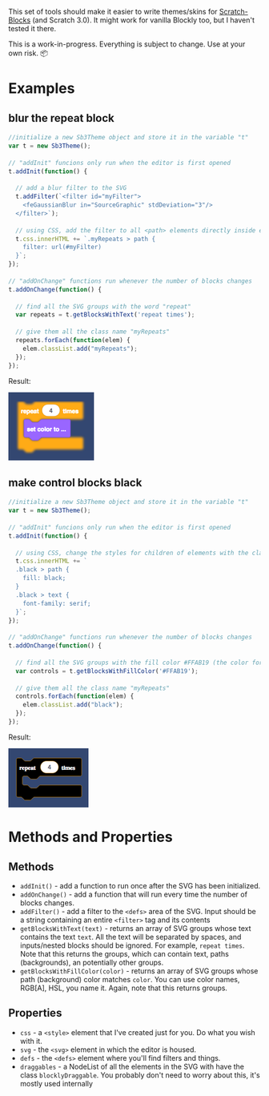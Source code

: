 This set of tools should make it easier to write themes/skins for [Scratch-Blocks](https://github.com/LLK/scratch-blocks) (and Scratch 3.0). It might work for vanilla Blockly too, but I haven't tested it there.

This is a work-in-progress. Everything is subject to change. Use at your own risk. :package:

# Examples
## blur the repeat block
```javascript
//initialize a new Sb3Theme object and store it in the variable "t"
var t = new Sb3Theme();

// "addInit" funcions only run when the editor is first opened
t.addInit(function() {

  // add a blur filter to the SVG
  t.addFilter(`<filter id="myFilter">
    <feGaussianBlur in="SourceGraphic" stdDeviation="3"/>
  </filter>`);

  // using CSS, add the filter to all <path> elements directly inside elements with the class "myRepeats"
  t.css.innerHTML += `.myRepeats > path {
    filter: url(#myFilter)
  }`;
});

// "addOnChange" functions run whenever the number of blocks changes
t.addOnChange(function() {

  // find all the SVG groups with the word "repeat"
  var repeats = t.getBlocksWithText('repeat times');

  // give them all the class name "myRepeats"
  repeats.forEach(function(elem) {
    elem.classList.add("myRepeats");
  });
});
```
Result:

![repeat block with blur filter](resources/blurred-repeat.png)


## make control blocks black
```javascript
//initialize a new Sb3Theme object and store it in the variable "t"
var t = new Sb3Theme();

// "addInit" funcions only run when the editor is first opened
t.addInit(function() {

  // using CSS, change the styles for children of elements with the class "black"
  t.css.innerHTML += `
  .black > path {
    fill: black;
  }
  .black > text {
    font-family: serif;
  }`;
});

// "addOnChange" functions run whenever the number of blocks changes
t.addOnChange(function() {

  // find all the SVG groups with the fill color #FFAB19 (the color for control blocks)
  var controls = t.getBlocksWithFillColor('#FFAB19');

  // give them all the class name "myRepeats"
  controls.forEach(function(elem) {
    elem.classList.add("black");
  });
});
```
Result:

![forever block with black fill](resources/black-serif-repeat.png)



# Methods and Properties
## Methods

* `addInit()` - add a function to run once after the SVG has been initialized.
* `addOnChange()` - add a function that will run every time the number of blocks changes.
* `addFilter()` - add a filter to the `<defs>` area of the SVG. Input should be a string containing an entire `<filter>` tag and its contents
* `getBlocksWithText(text)` - returns an array of SVG groups whose text contains the text `text`. All the text will be separated by spaces, and inputs/nested blocks should be ignored. For example, `repeat times`. Note that this returns the groups, which can contain text, paths (backgrounds), an potentially other groups.
* `getBlocksWithFillColor(color)` - returns an array of SVG groups whose path (background) color matches `color`. You can use color names, RGB[A], HSL, you name it. Again, note that this returns groups.

## Properties

* `css` - a `<style>` element that I've created just for you. Do what you wish with it.
* `svg` - the `<svg>` element in which the editor is housed.
* `defs` - the `<defs>` element where you'll find filters and things.
* `draggables` - a NodeList of all the elements in the SVG with have the class `blocklyDraggable`. You probably don't need to worry about this, it's mostly used internally
